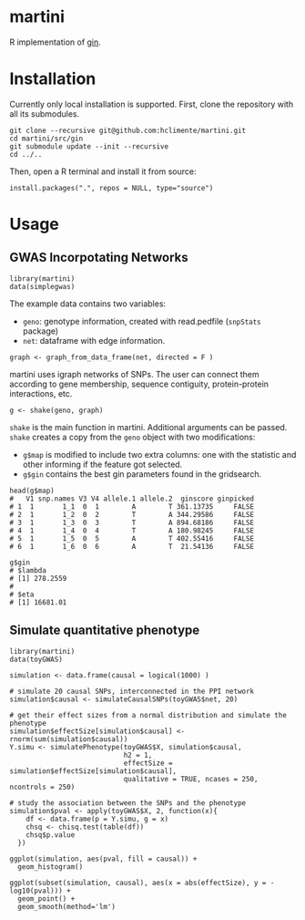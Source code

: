 # martini

R implementation of [gin](https://github.com/hclimente/gin).

# Installation

Currently only local installation is supported. First, clone the repository with all its submodules.

```{bash}
git clone --recursive git@github.com:hclimente/martini.git
cd martini/src/gin
git submodule update --init --recursive
cd ../..
```

Then, open a R terminal and install it from source:

```{r}
install.packages(".", repos = NULL, type="source")
```

# Usage

## GWAS Incorpotating Networks

```{r}
library(martini)
data(simplegwas)
```
The example data contains two variables:

- `geno`: genotype information, created with read.pedfile (`snpStats` package)
- `net`: dataframe with edge information.

```{r}
graph <- graph_from_data_frame(net, directed = F )
```

martini uses igraph networks of SNPs. The user can connect them according to gene membership, sequence contiguity, protein-protein interactions, etc.

```{r}
g <- shake(geno, graph)
```

`shake` is the main function in martini. Additional arguments can be passed. `shake` creates a copy from the `geno` object with two modifications:

- `g$map` is modified to include two extra columns: one with the statistic and other informing if the feature got selected.
- `g$gin` contains the best gin parameters found in the gridsearch.

```{r}
head(g$map)
#   V1 snp.names V3 V4 allele.1 allele.2  ginscore ginpicked
# 1  1       1_1  0  1        A        T 361.13735     FALSE
# 2  1       1_2  0  2        T        A 344.29586     FALSE
# 3  1       1_3  0  3        T        A 894.68186     FALSE
# 4  1       1_4  0  4        T        A 180.98245     FALSE
# 5  1       1_5  0  5        A        T 402.55416     FALSE
# 6  1       1_6  0  6        A        T  21.54136     FALSE

g$gin
# $lambda
# [1] 278.2559
# 
# $eta
# [1] 16681.01

```

## Simulate quantitative phenotype

```{r}
library(martini)
data(toyGWAS)

simulation <- data.frame(causal = logical(1000) )

# simulate 20 causal SNPs, interconnected in the PPI network
simulation$causal <- simulateCausalSNPs(toyGWAS$net, 20)

# get their effect sizes from a normal distribution and simulate the phenotype
simulation$effectSize[simulation$causal] <- rnorm(sum(simulation$causal))
Y.simu <- simulatePhenotype(toyGWAS$X, simulation$causal, 
                            h2 = 1, 
                            effectSize = simulation$effectSize[simulation$causal], 
                            qualitative = TRUE, ncases = 250, ncontrols = 250)

# study the association between the SNPs and the phenotype
simulation$pval <- apply(toyGWAS$X, 2, function(x){
    df <- data.frame(p = Y.simu, g = x)
    chsq <- chisq.test(table(df))
    chsq$p.value
  })

ggplot(simulation, aes(pval, fill = causal)) +
  geom_histogram()

ggplot(subset(simulation, causal), aes(x = abs(effectSize), y = -log10(pval))) +
  geom_point() +
  geom_smooth(method='lm')

```
